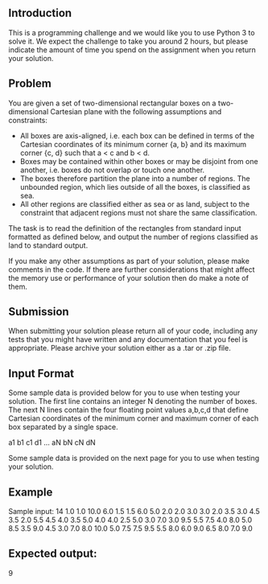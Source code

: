 <h2>Introduction</h2>
<p>This is a programming challenge and we would like you to use Python 3 to solve it. We expect
the challenge to take you around 2 hours, but please indicate the amount of time you spend
on the assignment when you return your solution.</p>
<h2>Problem</h2>
<p>You are given a set of two-dimensional rectangular boxes on a two-dimensional Cartesian
plane with the following assumptions and constraints:</p>
<ul>
<li> All boxes are axis-aligned, i.e. each box can be defined in terms of the Cartesian
coordinates of its minimum corner {a, b} and its maximum corner {c, d} such that a < c
and b < d.</li>
<li> Boxes may be contained within other boxes or may be disjoint from one another, i.e.
boxes do not overlap or touch one another.</li>
<li> The boxes therefore partition the plane into a number of regions. The unbounded
region, which lies outside of all the boxes, is classified as sea.</li>
<li> All other regions are classified either as sea or as land, subject to the constraint that
adjacent regions must not share the same classification.</li>
</ul>
<p>The task is to read the definition of the rectangles from standard input formatted as defined
below, and output the number of regions classified as land to standard output.</p>
<p>If you make any other assumptions as part of your solution, please make comments in the
code. If there are further considerations that might affect the memory use or performance of
your solution then do make a note of them.</p>

<h2>Submission</h2>
<p>When submitting your solution please return all of your code, including any tests that you
might have written and any documentation that you feel is appropriate. Please archive your
solution either as a .tar or .zip file.</p>

<h2>Input Format</h2>
<p>Some sample data is provided below for you to use when testing your solution. The first line
contains an integer N denoting the number of boxes. The next N lines contain the four
floating point values a,b,c,d that define Cartesian coordinates of the minimum corner and
maximum corner of each box separated by a single space.</p>
<p>
<N>
a1 b1 c1 d1
...
aN bN cN dN
</p>
<p>Some sample data is provided on the next page for you to use when testing your solution.</p>
<p>
<h2>Example</h2>
Sample input:
14
1.0 1.0 10.0 6.0
1.5 1.5 6.0 5.0
2.0 2.0 3.0 3.0
2.0 3.5 3.0 4.5
3.5 2.0 5.5 4.5
4.0 3.5 5.0 4.0
4.0 2.5 5.0 3.0
7.0 3.0 9.5 5.5
7.5 4.0 8.0 5.0
8.5 3.5 9.0 4.5
3.0 7.0 8.0 10.0
5.0 7.5 7.5 9.5
5.5 8.0 6.0 9.0
6.5 8.0 7.0 9.0</p>
<h2>Expected output:</h2>
9
